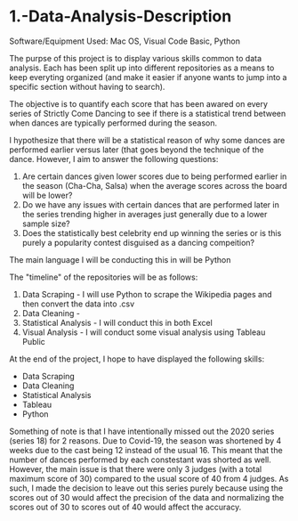# 1.-Data-Analysis-Description

Software/Equipment Used: Mac OS, Visual Code Basic, Python

The purpse of this project is to display various skills common to data analysis. Each has been split up into different repositories as a means to keep everyting organized (and make it easier if anyone wants to jump into a specific section without having to search).

The objective is to quantify each score that has been awared on every series of Strictly Come Dancing to see if there is a statistical trend between when dances are typically performed during the season.

I hypothesize that there will be a statistical reason of why some dances are performed earlier versus later (that goes beyond the technique of the dance. However, I aim to answer the following questions:
  1. Are certain dances given lower scores due to being performed earlier in the season (Cha-Cha, Salsa) when the average scores across the board will be        lower?
  2. Do we have any issues with certain dances that are performed later in the series trending higher in averages just generally due to a lower sample          size?
  3. Does the statistically best celebrity end up winning the series or is this purely a popularity contest disguised as a dancing compeition?

The main language I will be conducting this in will be Python

The "timeline" of the repositories will be as follows:

1. Data Scraping - I will use Python to scrape the Wikipedia pages and then convert the data into .csv
2. Data Cleaning - 
3. Statistical Analysis - I will conduct this in both Excel
4. Visual Analysis - I will conduct some visual analysis using Tableau Public

At the end of the project, I hope to have displayed the following skills:
- Data Scraping
- Data Cleaning
- Statistical Analysis
- Tableau
- Python

Something of note is that I have intentionally missed out the 2020 series (series 18) for 2 reasons. Due to Covid-19, the season was shortened by 4 weeks due to the cast being 12 instead of the usual 16. This meant that the number of dances performed by each constestant was shorted as well. However, the main issue is that there were only 3 judges (with a total maximum score of 30) compared to the usual score of 40 from 4 judges.
  As such, I made the decision to leave out this series purely because using the scores out of 30 would affect the precision of the data and normalizing     the scores out of 30 to scores out of 40 would affect the accuracy. 
